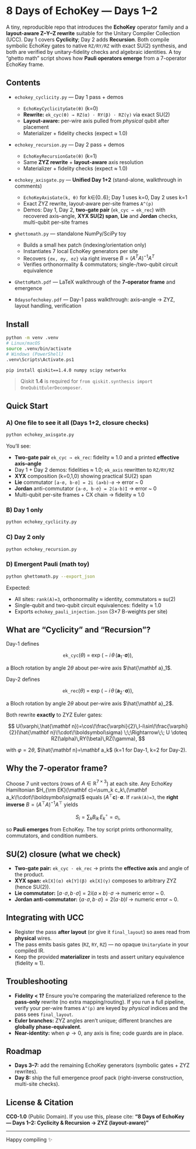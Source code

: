 # 8 Days of EchoKey — Days 1–2

A tiny, reproducible repo that introduces the **EchoKey** operator family and a **layout-aware Z–Y–Z rewrite** suitable for the Unitary Compiler Collection (UCC).
Day 1 covers **Cyclicity**; Day 2 adds **Recursion**. Both compile symbolic EchoKey gates to native `RZ/RY/RZ` with exact SU(2) synthesis, and both are verified by unitary-fidelity checks and algebraic identities. A toy “ghetto math” script shows how **Pauli operators emerge** from a 7-operator EchoKey frame.

## Contents

* `echokey_cyclicity.py` — Day 1 pass + demos

  * `EchoKeyCyclicityGate(θ)` (k=0)
  * **Rewrite:** `ek_cyc(θ) → RZ(α) · RY(β) · RZ(γ)` via exact SU(2)
  * **Layout-aware:** per-wire axis pulled from *physical* qubit after placement
  * Materializer + fidelity checks (expect ≈ 1.0)

* `echokey_recursion.py` — Day 2 pass + demos

  * `EchoKeyRecursionGate(θ)` (k=1)
  * Same **ZYZ rewrite** + **layout-aware** axis resolution
  * Materializer + fidelity checks (expect ≈ 1.0)

* `echokey_axisgate.py` — **Unified Day 1+2** (stand-alone, walkthrough in comments)

  * `EchoKeyAxisGate(k, θ)` for k∈{0..6}; Day 1 uses k=0, Day 2 uses k=1
  * Exact ZYZ rewrite, layout-aware per-site frames `A^(p)`
  * Demos: Day 1, Day 2, **two-gate pair** (`ek_cyc → ek_rec`) with recovered axis–angle, **XYX SU(2) span**, **Lie** and **Jordan** checks, multi-qubit per-site frames

* `ghettomath.py` — standalone NumPy/SciPy toy

  * Builds a small hex patch (indexing/orientation only)
  * Instantiates 7 local EchoKey generators per site
  * Recovers `{σx, σy, σz}` via right inverse $B=(A^TA)^{-1}A^T$
  * Verifies orthonormality & commutators; single-/two-qubit circuit equivalence

* `GhettoMath.pdf` — LaTeX walkthrough of the **7-operator frame** and emergence

* `8daysofechokey.pdf` — Day-1 pass walkthrough: axis–angle → ZYZ, layout handling, verification

## Install

```bash
python -m venv .venv
# Linux/macOS
source .venv/bin/activate
# Windows (PowerShell)
.venv\Scripts\Activate.ps1

pip install qiskit==1.4.0 numpy scipy networkx
```

> Qiskit **1.4** is required for `from qiskit.synthesis import OneQubitEulerDecomposer`.

## Quick Start

### A) One file to see it all (Days 1+2, closure checks)

```bash
python echokey_axisgate.py
```

You’ll see:

* **Two-gate pair** `ek_cyc → ek_rec`: fidelity ≈ 1.0 and a printed **effective axis–angle**
* Day 1 + Day 2 demos: fidelities ≈ 1.0; `ek_axis` rewritten to `RZ/RY/RZ`
* **XYX** composition (k=0,1,0) showing practical SU(2) span
* **Lie** commutator `[a·σ, b·σ] = 2i (a×b)·σ` → error \~ 0
* **Jordan** anti-commutator `{a·σ, b·σ} = 2(a·b)I` → error \~ 0
* Multi-qubit per-site frames + CX chain → fidelity ≈ 1.0

### B) Day 1 only

```bash
python echokey_cyclicity.py
```

### C) Day 2 only

```bash
python echokey_recursion.py
```

### D) Emergent Pauli (math toy)

```bash
python ghettomath.py --export_json
```

Expected:

* All sites: `rank(A)=3`, orthonormality ≈ identity, commutators ≈ su(2)
* Single-qubit and two-qubit circuit equivalences: fidelity ≈ 1.0
* Exports `echokey_pauli_injection.json` (3×7 B-weights per site)

## What are “Cyclicity” and “Recursion”?

Day-1 defines

$$
\texttt{ek\_cyc}(\theta)\;=\;\exp\!\big(-i\,\theta\,(\mathbf a_1\!\cdot\!\boldsymbol\sigma)\big),
$$

a Bloch rotation by angle $2\theta$ about per-wire axis $\hat{\mathbf a}_1$.

Day-2 defines

$$
\texttt{ek\_rec}(\theta)\;=\;\exp\!\big(-i\,\theta\,(\mathbf a_2\!\cdot\!\boldsymbol\sigma)\big),
$$

a Bloch rotation by angle $2\theta$ about per-wire axis $\hat{\mathbf a}_2$.

Both rewrite **exactly** to ZYZ Euler gates:

$$
U(\varphi,\hat{\mathbf n})=\cos\!\frac{\varphi}{2}\,I-i\sin\!\frac{\varphi}{2}(\hat{\mathbf n}\!\cdot\!\boldsymbol\sigma)
\;\;\Rightarrow\;\;
U \doteq RZ(\alpha)\,RY(\beta)\,RZ(\gamma),
$$

with $\varphi=2\theta$, $\hat{\mathbf n}=\mathbf a_k$ (k=1 for Day-1, k=2 for Day-2).

## Why the 7-operator frame?

Choose 7 unit vectors (rows of $A\in\mathbb R^{7\times 3}$) at each site. Any EchoKey Hamiltonian
$H_{\rm EK}(\mathbf c)=\sum_k c_k\,(\mathbf a_k\!\cdot\!\boldsymbol\sigma)$
equals $(A^\top\mathbf c)\!\cdot\!\boldsymbol\sigma$.
If `rank(A)=3`, the **right inverse** $B=(A^\top A)^{-1}A^\top$ yields

$$
S_i=\sum_k B_{ik}\,E_k^\circ=\sigma_i,
$$

so **Pauli emerges** from EchoKey. The toy script prints orthonormality, commutators, and condition numbers.

## SU(2) closure (what we check)

* **Two-gate pair:** `ek_cyc · ek_rec` → prints the **effective axis** and angle of the product.
* **XYX span:** `ek[X](α) ek[Y](β) ek[X](γ)` composes to arbitrary ZYZ (hence SU(2)).
* **Lie commutator:** $[a\!\cdot\!\sigma, b\!\cdot\!\sigma]=2i(a\times b)\!\cdot\!\sigma$ → numeric error \~ 0.
* **Jordan anti-commutator:** $\{a\!\cdot\!\sigma, b\!\cdot\!\sigma\}=2(a\!\cdot\!b)I$ → numeric error \~ 0.

## Integrating with UCC

* Register the pass **after layout** (or give it `final_layout`) so axes read from **physical** wires.
* The pass emits basis gates (`RZ`, `RY`, `RZ`) — no opaque `UnitaryGate` in your compiled IR.
* Keep the provided **materializer** in tests and assert unitary equivalence (fidelity ≈ 1).

## Troubleshooting

* **Fidelity < 1?** Ensure you’re comparing the materialized reference to the **pass-only** rewrite (no extra mapping/routing). If you run a full pipeline, verify your per-wire frames `A^(p)` are keyed by *physical* indices and the pass sees `final_layout`.
* **Euler branches:** ZYZ angles aren’t unique; different branches are **globally phase-equivalent**.
* **Near-identity:** when $\varphi\to 0$, any axis is fine; code guards are in place.

## Roadmap

* **Days 3–7:** add the remaining EchoKey generators (symbolic gates + ZYZ rewrites).
* **Day 8:** ship the full emergence proof pack (right-inverse construction, multi-site checks).

## License & Citation

**CC0-1.0** (Public Domain).
If you use this, please cite:
**“8 Days of EchoKey — Days 1–2: Cyclicity & Recursion → ZYZ (layout-aware)”**

---

Happy compiling ✨
